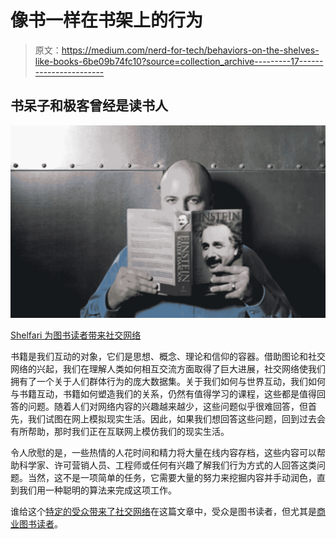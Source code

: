 # 像书一样在书架上的行为

> 原文：<https://medium.com/nerd-for-tech/behaviors-on-the-shelves-like-books-6be09b74fc10?source=collection_archive---------17----------------------->

## 书呆子和极客曾经是读书人

![](img/ee7dff95d56aa3f5db3fd4ddd87a8cef.png)

[Shelfari 为图书读者带来社交网络](https://www.google.fr/url?sa=i&url=https%3A%2F%2Fwww.fastcompany.com%2F1268526%2Fshelfari-brings-social-networking-book-reading&psig=AOvVaw2fj3H-05dwzO3hT_U5p1DQ&ust=1616159487643000&source=images&cd=vfe&ved=0CA0QjhxqFwoTCOjk97T1ue8CFQAAAAAdAAAAABAe)

书籍是我们互动的对象，它们是思想、概念、理论和信仰的容器。借助图论和社交网络的兴起，我们在理解人类如何相互交流方面取得了巨大进展，社交网络使我们拥有了一个关于人们群体行为的庞大数据集。关于我们如何与世界互动，我们如何与书籍互动，书籍如何塑造我们的关系，仍然有值得学习的课程，这些都是值得回答的问题。随着人们对网络内容的兴趣越来越少，这些问题似乎很难回答，但首先，我们试图在网上模拟现实生活。因此，如果我们想回答这些问题，回到过去会有所帮助，那时我们正在互联网上模仿我们的现实生活。

令人欣慰的是，一些热情的人花时间和精力将大量在线内容存档，这些内容可以帮助科学家、许可营销人员、工程师或任何有兴趣了解我们行为方式的人回答这类问题。当然，这不是一项简单的任务，它需要大量的努力来挖掘内容并手动润色，直到我们用一种聪明的算法来完成这项工作。

谁给这个[特定的受众带来了社交网络](https://seths.blog/2021/03/the-dance-between-the-long-tail-and-the-short-head/)在这篇文章中，受众是图书读者，但尤其是[商业图书读者](https://seths.blog/2007/05/do_business_boo/)。